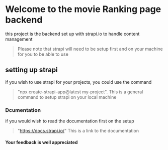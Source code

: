 # Welcome to the movie Ranking page backend
this project is the backend set up with strapi.io to handle content management

> Please note that strapi will need to be setup first and on your machine for you to be able to use 

## setting up strapi
if you wish to use strapi for your projects, you could use the command 
> "npx create-strapi-app@latest my-project". 
This is a general command to setup strapi on your local machine

### Dcumentation
 if you would wish to read the documentation first on the setup
 > "https://docs.strapi.io/" 
 This is a link to the documentation

 #### Your feedback is well appreciated
 